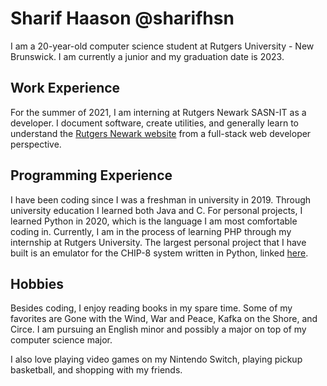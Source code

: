 # Sharif Haason @sharifhsn
I am a 20-year-old computer science student at Rutgers University - New Brunswick. I am currently a junior and my graduation date is 2023.

## Work Experience
For the summer of 2021, I am interning at Rutgers Newark SASN-IT as a developer. I document software, create utilities, and generally learn to understand the [Rutgers Newark website](https://sasn.rutgers.edu/) from a full-stack web developer perspective.

## Programming Experience
I have been coding since I was a freshman in university in 2019. Through university education I learned both Java and C. For personal projects, I learned Python in 2020, which is the language I am most comfortable coding in. Currently, I am in the process of learning PHP through my internship at Rutgers University. The largest personal project that I have built is an emulator for the CHIP-8 system written in Python, linked [here](https://github.com/sharifhsn/chip8-python-testing).

## Hobbies
Besides coding, I enjoy reading books in my spare time. Some of my favorites are Gone with the Wind, War and Peace, Kafka on the Shore, and Circe. I am pursuing an English minor and possibly a major on top of my computer science major.

I also love playing video games on my Nintendo Switch, playing pickup basketball, and shopping with my friends.
<!---
sharifhsn/sharifhsn is a ✨ special ✨ repository because its `README.md` (this file) appears on your GitHub profile.
You can click the Preview link to take a look at your changes.
--->
